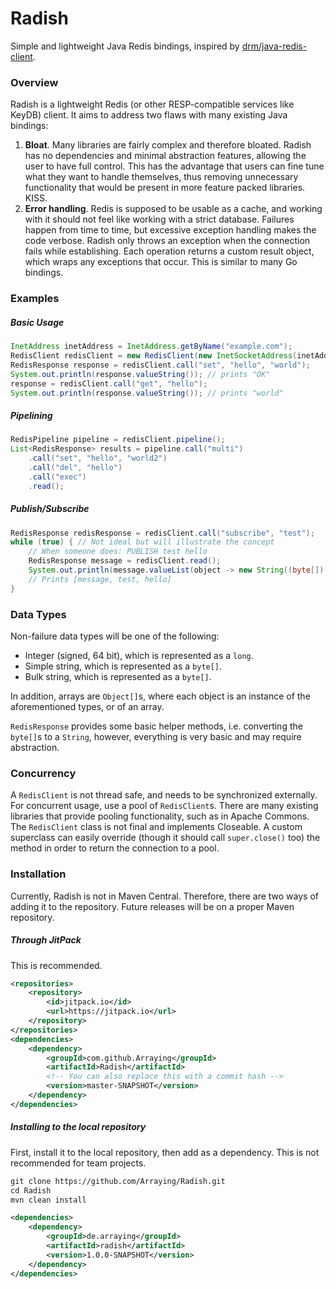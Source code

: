 # Radish
Simple and lightweight Java Redis bindings, inspired by [drm/java-redis-client](https://github.com/drm/java-redis-client).

### Overview
Radish is a lightweight Redis (or other RESP-compatible services like KeyDB) client.
It aims to address two flaws with many existing Java bindings:
1. **Bloat**. Many libraries are fairly complex and therefore bloated.
Radish has no dependencies and minimal abstraction features, allowing the user to have full control.
This has the advantage that users can fine tune what they want to handle themselves, thus removing unnecessary functionality that would be present in more feature packed libraries. KISS.
2. **Error handling**. Redis is supposed to be usable as a cache, and working with it should not feel like working with a strict database.
Failures happen from time to time, but excessive exception handling makes the code verbose.
Radish only throws an exception when the connection fails while establishing.
Each operation returns a custom result object, which wraps any exceptions that occur.
This is similar to many Go bindings.

### Examples
##### Basic Usage
```java
InetAddress inetAddress = InetAddress.getByName("example.com");
RedisClient redisClient = new RedisClient(new InetSocketAddress(inetAddress, 6379), 1 << 16);
RedisResponse response = redisClient.call("set", "hello", "world");
System.out.println(response.valueString()); // prints "OK"
response = redisClient.call("get", "hello");
System.out.println(response.valueString()); // prints "world"
```

##### Pipelining
```java
RedisPipeline pipeline = redisClient.pipeline();
List<RedisResponse> results = pipeline.call("multi")
    .call("set", "hello", "world2")
    .call("del", "hello")
    .call("exec")
    .read();
```

##### Publish/Subscribe
```java
RedisResponse redisResponse = redisClient.call("subscribe", "test");
while (true) { // Not ideal but will illustrate the concept
    // When someone does: PUBLISH test hello
    RedisResponse message = redisClient.read();
    System.out.println(message.valueList(object -> new String((byte[]) object)));
    // Prints [message, test, hello]
}
```

### Data Types

Non-failure data types will be one of the following:
- Integer (signed, 64 bit), which is represented as a `long`.
- Simple string, which is represented as a `byte[]`.
- Bulk string, which is represented as a `byte[]`.

In addition, arrays are `Object[]`s, where each object is an instance of the aforementioned types, or of an array.

`RedisResponse` provides some basic helper methods, i.e. converting the `byte[]`s to a `String`, however, everything is very basic and may require abstraction.

### Concurrency
A `RedisClient` is not thread safe, and needs to be synchronized externally.
For concurrent usage, use a pool of `RedisClient`s.
There are many existing libraries that provide pooling functionality, such as in Apache Commons.
The `RedisClient` class is not final and implements Closeable. 
A custom superclass can easily override (though it should call `super.close()` too) the method in order to return the connection to a pool.

### Installation

Currently, Radish is not in Maven Central. Therefore, there are two ways of adding it to the repository.
Future releases will be on a proper Maven repository.

##### Through JitPack
This is recommended.
```xml
<repositories>
    <repository>
    	<id>jitpack.io</id>
    	<url>https://jitpack.io</url>
	</repository>
</repositories>
<dependencies>
    <dependency>
        <groupId>com.github.Arraying</groupId>
        <artifactId>Radish</artifactId>
        <!-- You can also replace this with a commit hash -->
        <version>master-SNAPSHOT</version>
    </dependency>
</dependencies>
```

##### Installing to the local repository
First, install it to the local repository, then add as a dependency.
This is not recommended for team projects.
```xml
git clone https://github.com/Arraying/Radish.git
cd Radish
mvn clean install
```
```xml
<dependencies>
    <dependency>
        <groupId>de.arraying</groupId>
        <artifactId>radish</artifactId>
        <version>1.0.0-SNAPSHOT</version>
    </dependency>
</dependencies>
```
